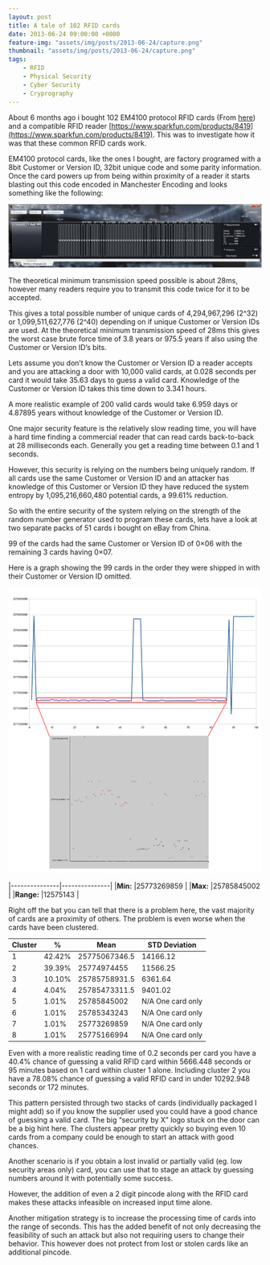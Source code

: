 ```yaml
---
layout: post
title: A tale of 102 RFID cards
date: 2013-06-24 09:00:00 +0000
feature-img: "assets/img/posts/2013-06-24/capture.png"
thumbnail: "assets/img/posts/2013-06-24/capture.png"
tags:
    - RFID
    - Physical Security
    - Cyber Security
    - Cryprography
---
```

About 6 months ago i bought 102 EM4100 protocol RFID cards (From [here](http://tinyurl.com/axrct2r)) and a compatible RFID reader [https://www.sparkfun.com/products/8419](https://www.sparkfun.com/products/8419). This was to investigate how it was that these common RFID cards work.

EM4100 protocol cards, like the ones I bought, are factory programed with a 8bit Customer or Version ID, 32bit unique code and some parity information. Once the card powers up from being within proximity of a reader it starts blasting out this code encoded in Manchester Encoding and looks something like the following:

![Data capture](/assets/img/posts/2013-06-24/capture.jpg)

The theoretical minimum transmission speed possible is about 28ms, however many readers require you to transmit this code twice for it to be accepted.

This gives a total possible number of unique cards of 4,294,967,296 (2^32) or 1,099,511,627,776 (2^40) depending on if unique Customer or Version IDs are used. At the theoretical minimum transmission speed of 28ms this gives the worst case brute force time of 3.8 years or 975.5 years if also using the Customer or Version ID’s bits.

<!--more-->

Lets assume you don’t know the Customer or Version ID a reader accepts and you are attacking a door with 10,000 valid cards, at 0.028 seconds per card it would take 35.63 days to guess a valid card. Knowledge of the Customer or Version ID takes this time down to 3.341 hours.

A more realistic example of 200 valid cards would take 6.959 days or 4.87895 years without knowledge of the Customer or Version ID.

One major security feature is the relatively slow reading time, you will have a hard time finding a commercial reader that can read cards back-to-back at 28 milliseconds each. Generally you get a reading time between 0.1 and 1 seconds.

However, this security is relying on the numbers being uniquely random. If all cards use the same Customer or Version ID and an attacker has knowledge of this Customer or Version ID they have reduced the system entropy by 1,095,216,660,480 potential cards, a 99.61% reduction.

So with the entire security of the system relying on the strength of the random number generator used to program these cards, lets have a look at two separate packs of 51 cards i bought on eBay from China.

99 of the cards had the same Customer or Version ID of 0×06 with the remaining 3 cards having 0×07.

Here is a graph showing the 99 cards in the order they were shipped in with their Customer or Version ID omitted.

![Data capture](/assets/img/posts/2013-06-24/graph.png)

|---------------|---------------|
|**Min:** 		|25773269859	|
|**Max:**		|25785845002	|
|**Range:**		|12575143	    |

Right off the bat you can tell that there is a problem here, the vast majority of cards are a proximity of others. The problem is even worse when the cards have been clustered.

|Cluster|%	    |Mean		    |STD Deviation|
|-------|-------|---------------|-------------|
|1	    |42.42%	|25775067346.5	|14166.12     |
|2  	|39.39%	|25774974455	|11566.25     |
|3	    |10.10%	|25785758931.5	|6361.64      |
|4  	|4.04%	|25785473311.5	|9401.02      |
|5      |1.01%	|25785845002	|N/A One card only|
|6  	|1.01%	|25785343243	|N/A One card only|
|7  	|1.01%	|25773269859	|N/A One card only|
|8  	|1.01%	|25775166994	|N/A One card only|

Even with a more realistic reading time of 0.2 seconds per card you have a 40.4% chance of guessing a valid RFID card within 5666.448 seconds or 95 minutes based on 1 card within cluster 1 alone. Including cluster 2 you have a 78.08% chance of guessing a valid RFID card in under 10292.948 seconds or 172 minutes.

This pattern persisted through two stacks of cards (individually packaged I might add) so if you know the supplier used you could have a good chance of guessing a valid card. The big “security by X” logo stuck on the door can be a big hint here. The clusters appear pretty quickly so buying even 10 cards from a company could be enough to start an attack with good chances.

Another scenario is if you obtain a lost invalid or partially valid (eg. low security areas only) card, you can use that to stage an attack by guessing numbers around it with potentially some success.

However, the addition of even a 2 digit pincode along with the RFID card makes these attacks infeasible on increased input time alone.

Another mitigation strategy is to increase the processing time of cards into the range of seconds. This has the added benefit of not only decreasing the feasibility of such an attack but also not requiring users to change their behavior. This however does not protect from lost or stolen cards like an additional pincode.
